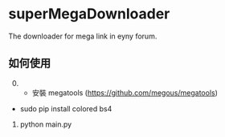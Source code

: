 # superMegaDownloader
The downloader for mega link in eyny forum.

## 如何使用
0. - 安裝 megatools (https://github.com/megous/megatools)
- sudo pip install colored bs4
1. python main.py
